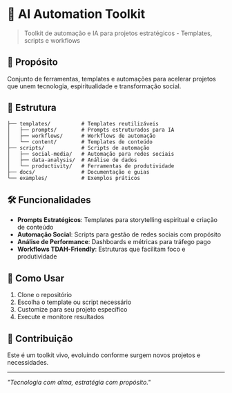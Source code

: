 # 🤖 AI Automation Toolkit

> Toolkit de automação e IA para projetos estratégicos - Templates, scripts e workflows

## 🎯 Propósito

Conjunto de ferramentas, templates e automações para acelerar projetos que unem tecnologia, espiritualidade e transformação social.

## 📁 Estrutura

```
├── templates/          # Templates reutilizáveis
│   ├── prompts/        # Prompts estruturados para IA
│   ├── workflows/      # Workflows de automação
│   └── content/        # Templates de conteúdo
├── scripts/            # Scripts de automação
│   ├── social-media/   # Automação para redes sociais
│   ├── data-analysis/  # Análise de dados
│   └── productivity/   # Ferramentas de produtividade
├── docs/               # Documentação e guias
└── examples/           # Exemplos práticos
```

## 🛠️ Funcionalidades

- **Prompts Estratégicos**: Templates para storytelling espiritual e criação de conteúdo
- **Automação Social**: Scripts para gestão de redes sociais com propósito
- **Análise de Performance**: Dashboards e métricas para tráfego pago
- **Workflows TDAH-Friendly**: Estruturas que facilitam foco e produtividade

## 🚀 Como Usar

1. Clone o repositório
2. Escolha o template ou script necessário
3. Customize para seu projeto específico
4. Execute e monitore resultados

## 🔄 Contribuição

Este é um toolkit vivo, evoluindo conforme surgem novos projetos e necessidades.

---

*"Tecnologia com alma, estratégia com propósito."*